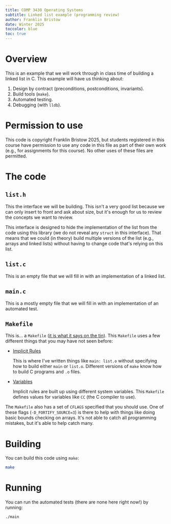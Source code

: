 ```yaml
---
title: COMP 3430 Operating Systems
subtitle: Linked list example (programming review)
author: Franklin Bristow
date: Winter 2025
toccolor: blue
toc: true
---
```


Overview
========

This is an example that we will work through in class time of building a linked
list in C. This example will have us thinking about:

1. Design by contract (preconditions, postconditions, invariants).
2. Build tools (`make`).
3. Automated testing.
4. Debugging (with `lldb`).

Permission to use
=================

This code is copyright Franklin Bristow 2025, but students registered in this
course have permission to use any code in this file as part of their own work
(e.g., for assignments for this course). No other uses of these files are
permitted.

The code
========

`list.h`
--------

This the interface we will be building. This isn't a very good list because we
can only insert to front and ask about size, but it's enough for us to review
the concepts we want to review.

This interface is designed to hide the implementation of the list from the
code using this library (we do not reveal any `struct` in this interface). That
means that we could (in theory) build multiple versions of the list (e.g.,
arrays and linked lists) without having to change code that's relying on this
list.

`list.c`
--------

This is an empty file that we will fill in with an implementation of a linked
list.

`main.c`
--------

This is a mostly empty file that we will fill in with an implementation of an
automated test.

`Makefile`
----------

This is... a `Makefile` ([it is what it says on the tin]). This `Makefile` uses
a few different things that you may have not seen before:

* [Implicit Rules]

  This is where I've written things like `main: list.o` without specifying how
  to build either `main` or `list.o`. Different versions of `make` know how to
  build C programs and `.o` files.
* [Variables]

  Implicit rules are built up using different system variables.  This `Makefile`
  defines values for variables like `CC` (the C compiler to use).

The `Makefile` also has a set of `CFLAGS` specified that you should use. One of
these flags (`-D_FORTIFY_SOURCE=3`) is there to help with things like doing
basic bounds checking on arrays. It's not able to catch all programming
mistakes, but it's able to help catch many.

[Variables]:
https://www.gnu.org/software/make/manual/html_node/Implicit-Variables.html
[Implicit Rules]:
https://www.gnu.org/software/make/manual/html_node/Implicit-Rules.html
[it is what it says on the tin]:
https://en.wikipedia.org/wiki/Does_exactly_what_it_says_on_the_tin

Building
========

You can build this code using `make`:

```bash
make
```

Running
=======

You can run the automated tests (there are none here right now!) by running:

```bash
./main
```
